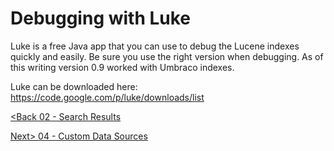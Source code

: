 # Debugging with Luke
Luke is a free Java app that you can use to debug the Lucene indexes quickly and easily.  Be sure you use the right version when debugging.  As of this writing version 0.9 worked with Umbraco indexes.

Luke can be downloaded here: https://code.google.com/p/luke/downloads/list

[<Back 02 - Search Results](02%20-%20Search%20Results.md)

[Next> 04 - Custom Data Sources](04%20-%20Custom%20Data%20Sources.md)
